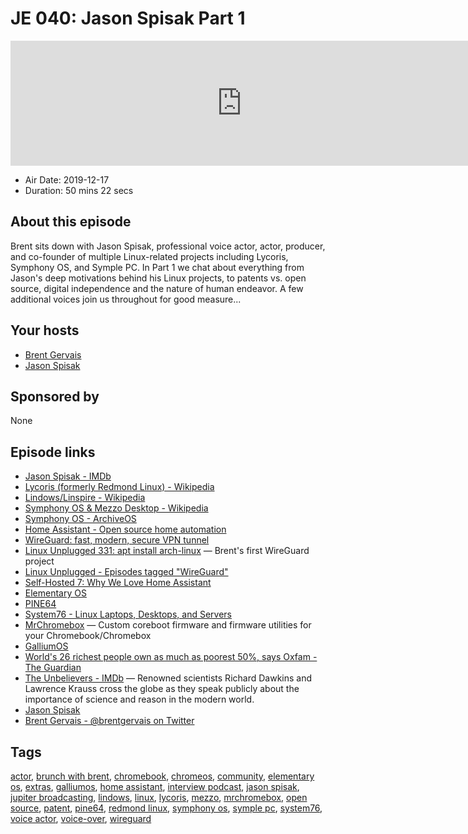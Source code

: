 # JE 040: Jason Spisak Part 1

<iframe src="https://player.fireside.fm/v2/WTrMvATU+D88P6gVk?theme=dark" width="740" height="200" frameborder="0" scrolling="no"></iframe>

* Air Date: 2019-12-17
* Duration: 50 mins 22 secs

## About this episode

Brent sits down with Jason Spisak, professional voice actor, actor, producer, and co-founder of multiple Linux-related projects including Lycoris, Symphony OS, and Symple PC. In Part 1 we chat about everything from Jason's deep motivations behind his Linux projects, to patents vs. open source, digital independence and the nature of human endeavor. A few additional voices join us throughout for good measure...

## Your hosts
* [Brent Gervais](https://extras.show/hosts/brent)
* [Jason Spisak](https://extras.show/guests/jason-spisak)

## Sponsored by

None



## Episode links

  * [Jason Spisak - IMDb](https://www.imdb.com/name/nm1032853/ "Jason Spisak - IMDb")
  * [Lycoris (formerly Redmond Linux) - Wikipedia](https://en.wikipedia.org/wiki/Lycoris_\(company\) "Lycoris \(formerly Redmond Linux\) - Wikipedia")
  * [Lindows/Linspire - Wikipedia](https://en.wikipedia.org/wiki/Linspire#History "Lindows/Linspire - Wikipedia")
  * [Symphony OS & Mezzo Desktop - Wikipedia](https://en.wikipedia.org/wiki/Symphony_OS "Symphony OS & Mezzo Desktop - Wikipedia")
  * [Symphony OS - ArchiveOS](https://archiveos.org/symphony/ "Symphony OS - ArchiveOS")
  * [Home Assistant - Open source home automation](https://www.home-assistant.io/ "Home Assistant - Open source home automation")
  * [WireGuard: fast, modern, secure VPN tunnel](https://www.wireguard.com/ "WireGuard: fast, modern, secure VPN tunnel")
  * [Linux Unplugged 331: apt install arch-linux](https://linuxunplugged.com/331 "Linux Unplugged 331: apt install arch-linux") — Brent's first WireGuard project
  * [Linux Unplugged - Episodes tagged "WireGuard"](https://linuxunplugged.com/tags/wireguard "Linux Unplugged - Episodes tagged ")
  * [Self-Hosted 7: Why We Love Home Assistant](https://selfhosted.show/7 "Self-Hosted 7: Why We Love Home Assistant")
  * [Elementary OS](https://elementary.io/ "Elementary OS")
  * [PINE64](https://www.pine64.org/ "PINE64")
  * [System76 - Linux Laptops, Desktops, and Servers](https://system76.com/ "System76 - Linux Laptops, Desktops, and Servers")
  * [MrChromebox](https://mrchromebox.tech/ "MrChromebox") — Custom coreboot firmware and firmware utilities for your Chromebook/Chromebox
  * [GalliumOS](https://galliumos.org/ "GalliumOS")
  * [World's 26 richest people own as much as poorest 50%, says Oxfam - The Guardian](https://www.theguardian.com/business/2019/jan/21/world-26-richest-people-own-as-much-as-poorest-50-per-cent-oxfam-report "World's 26 richest people own as much as poorest 50%, says Oxfam - The Guardian")
  * [The Unbelievers - IMDb](https://www.imdb.com/title/tt2636522/ "The Unbelievers - IMDb") — Renowned scientists Richard Dawkins and Lawrence Krauss cross the globe as they speak publicly about the importance of science and reason in the modern world.
  * [Jason Spisak](http://www.jasonspisak.com/ "Jason Spisak")
  * [Brent Gervais - @brentgervais on Twitter](https://twitter.com/brentgervais "Brent Gervais - @brentgervais on Twitter")



## Tags

[actor](https://extras.show/tags/actor), [brunch with brent](https://extras.show/tags/brunch%20with%20brent), [chromebook](https://extras.show/tags/chromebook), [chromeos](https://extras.show/tags/chromeos), [community](https://extras.show/tags/community), [elementary os](https://extras.show/tags/elementary%20os), [extras](https://extras.show/tags/extras), [galliumos](https://extras.show/tags/galliumos), [home assistant](https://extras.show/tags/home%20assistant), [interview podcast](https://extras.show/tags/interview%20podcast), [jason spisak](https://extras.show/tags/jason%20spisak), [jupiter broadcasting](https://extras.show/tags/jupiter%20broadcasting), [lindows](https://extras.show/tags/lindows), [linux](https://extras.show/tags/linux), [lycoris](https://extras.show/tags/lycoris), [mezzo](https://extras.show/tags/mezzo), [mrchromebox](https://extras.show/tags/mrchromebox), [open source](https://extras.show/tags/open%20source), [patent](https://extras.show/tags/patent), [pine64](https://extras.show/tags/pine64), [redmond linux](https://extras.show/tags/redmond%20linux), [symphony os](https://extras.show/tags/symphony%20os), [symple pc](https://extras.show/tags/symple%20pc), [system76](https://extras.show/tags/system76), [voice actor](https://extras.show/tags/voice%20actor), [voice-over](https://extras.show/tags/voice-over), [wireguard](https://extras.show/tags/wireguard)